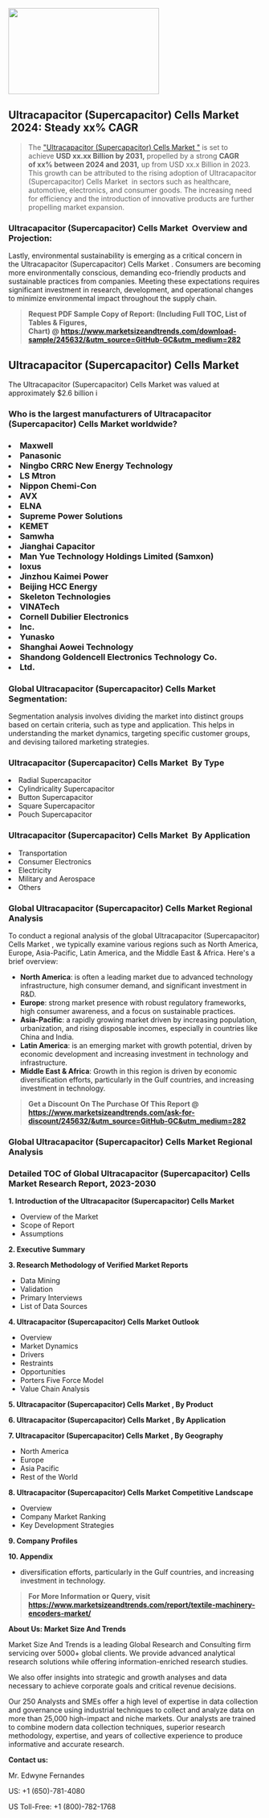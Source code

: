<p><img class="alignnone size-medium wp-image-20088" src="https://ffe5etoiles.com/wp-content/uploads/2024/12/MST1-300x171.png" alt="" width="300" height="171" /></p><h2 id="ember46" class="ember-view reader-text-block__heading-2">Ultracapacitor (Supercapacitor) Cells Market &nbsp;2024: Steady&nbsp;xx% CAGR</h2><blockquote id="ember47" class="ember-view reader-text-block__blockquote">The&nbsp;<a class="app-aware-link " href="https://www.marketsizeandtrends.com/download-sample/245632/&utm_source=GitHub-GC&utm_medium=282" target="_blank" data-test-app-aware-link="">"Ultracapacitor (Supercapacitor) Cells Market "</a>&nbsp;is set to achieve&nbsp;<strong>USD&nbsp;xx.xx&nbsp;Billion by 2031,</strong>&nbsp;propelled by a strong&nbsp;<strong>CAGR of&nbsp;xx% between 2024 and 2031,</strong>&nbsp;up from USD xx.x Billion in 2023. This growth can be attributed to the rising adoption of&nbsp;Ultracapacitor (Supercapacitor) Cells Market &nbsp;in sectors such as healthcare, automotive, electronics, and consumer goods. The increasing need for efficiency and the introduction of innovative products are further propelling market expansion.</blockquote><h3 id="ember48" class="ember-view reader-text-block__heading-3">Ultracapacitor (Supercapacitor) Cells Market &nbsp;Overview and Projection:</h3><p id="ember49" class="ember-view reader-text-block__paragraph">Lastly, environmental sustainability is emerging as a critical concern in the&nbsp;Ultracapacitor (Supercapacitor) Cells Market . Consumers are becoming more environmentally conscious, demanding eco-friendly products and sustainable practices from companies. Meeting these expectations requires significant investment in research, development, and operational changes to minimize environmental impact throughout the supply chain.</p><blockquote id="ember50" class="ember-view reader-text-block__blockquote"><strong>Request PDF Sample Copy of Report: (Including Full TOC, List of Tables &amp; Figures, Chart)&nbsp;@&nbsp;<strong><a href="https://www.marketsizeandtrends.com/download-sample/245632/&utm_source=GitHub-GC&utm_medium=282" target="_blank">https://www.marketsizeandtrends.com/download-sample/245632/&utm_source=GitHub-GC&utm_medium=282</a></strong></strong></blockquote><h3 class=""><h2>Ultracapacitor (Supercapacitor) Cells Market</h2><p>The Ultracapacitor (Supercapacitor) Cells Market was valued at approximately $2.6 billion i</h3><h3 id="" class="">Who is the largest manufacturers of&nbsp;Ultracapacitor (Supercapacitor) Cells Market worldwide?</h3><h3 class=""></Li><Li>Maxwell</Li><Li> Panasonic</Li><Li> Ningbo CRRC New Energy Technology</Li><Li> LS Mtron</Li><Li> Nippon Chemi-Con</Li><Li> AVX</Li><Li> ELNA</Li><Li> Supreme Power Solutions</Li><Li> KEMET</Li><Li> Samwha</Li><Li> Jianghai Capacitor</Li><Li> Man Yue Technology Holdings Limited (Samxon)</Li><Li> Ioxus</Li><Li> Jinzhou Kaimei Power</Li><Li> Beijing HCC Energy</Li><Li> Skeleton Technologies</Li><Li> VINATech</Li><Li> Cornell Dubilier Electronics</Li><Li> Inc.</Li><Li> Yunasko</Li><Li> Shanghai Aowei Technology</Li><Li> Shandong Goldencell Electronics Technology Co.</Li><Li> Ltd.</h3><h3 id="ember53" class="ember-view reader-text-block__heading-3">Global&nbsp;Ultracapacitor (Supercapacitor) Cells Market Segmentation:</h3><p id="ember54" class="ember-view reader-text-block__paragraph">Segmentation analysis involves dividing the market into distinct groups based on certain criteria, such as type and application. This helps in understanding the market dynamics, targeting specific customer groups, and devising tailored marketing strategies.</p><h3 id="" class="">Ultracapacitor (Supercapacitor) Cells Market &nbsp;By Type</h3><p></Li><Li>Radial Supercapacitor</Li><Li> Cylindricality Supercapacitor</Li><Li> Button Supercapacitor</Li><Li> Square Supercapacitor</Li><Li> Pouch Supercapacitor</p><h3 id="" class="">Ultracapacitor (Supercapacitor) Cells Market &nbsp;By Application</h3><p class=""></Li><Li>Transportation</Li><Li> Consumer Electronics</Li><Li> Electricity</Li><Li> Military and Aerospace</Li><Li> Others</p><h3 id="ember62" class="ember-view reader-text-block__heading-3">Global Ultracapacitor (Supercapacitor) Cells Market Regional Analysis</h3><p id="ember63" class="ember-view reader-text-block__paragraph">To conduct a regional analysis of the global Ultracapacitor (Supercapacitor) Cells Market , we typically examine various regions such as North America, Europe, Asia-Pacific, Latin America, and the Middle East &amp; Africa. Here's a brief overview:</p><ul><li><strong>North America</strong>: is often a leading market due to advanced technology infrastructure, high consumer demand, and significant investment in R&amp;D.</li><li><strong>Europe</strong>: strong market presence with robust regulatory frameworks, high consumer awareness, and a focus on sustainable practices.</li><li><strong>Asia-Pacific</strong>: a rapidly growing market driven by increasing population, urbanization, and rising disposable incomes, especially in countries like China and India.</li><li><strong>Latin America</strong>: is an emerging market with growth potential, driven by economic development and increasing investment in technology and infrastructure.</li><li><strong>Middle East &amp; Africa</strong>: Growth in this region is driven by economic diversification efforts, particularly in the Gulf countries, and increasing investment in technology.</li></ul><blockquote id="ember61" class="ember-view reader-text-block__blockquote"><strong>Get a Discount On The Purchase Of This Report @ <strong><a href="https://html-cleaner.com/" target="">https://www.marketsizeandtrends.com/ask-for-discount/245632/&utm_source=GitHub-GC&utm_medium=282</a></strong></strong></blockquote><h3 id="ember62" class="ember-view reader-text-block__heading-3">Global Ultracapacitor (Supercapacitor) Cells Market Regional Analysis</h3><h3 id="" class="">Detailed TOC of Global Ultracapacitor (Supercapacitor) Cells Market Research Report, 2023-2030</h3><p id="" class=""><strong>1. Introduction of the Ultracapacitor (Supercapacitor) Cells Market </strong></p><ul><li>Overview of the Market</li><li>Scope of Report</li><li>Assumptions</li></ul><p id="" class=""><strong>2. Executive Summary</strong></p><p id="" class=""><strong>3. Research Methodology of Verified Market Reports</strong></p><ul><li>Data Mining</li><li>Validation</li><li>Primary Interviews</li><li>List of Data Sources</li></ul><p id="" class=""><strong>4. Ultracapacitor (Supercapacitor) Cells Market Outlook</strong></p><ul><li>Overview</li><li>Market Dynamics</li><li>Drivers</li><li>Restraints</li><li>Opportunities</li><li>Porters Five Force Model</li><li>Value Chain Analysis</li></ul><p id="" class=""><strong>5. Ultracapacitor (Supercapacitor) Cells Market , By Product</strong></p><p id="" class=""><strong>6. Ultracapacitor (Supercapacitor) Cells Market , By Application</strong></p><p id="" class=""><strong>7. Ultracapacitor (Supercapacitor) Cells Market , By Geography</strong></p><ul><li>North America</li><li>Europe</li><li>Asia Pacific</li><li>Rest of the World</li></ul><p id="" class=""><strong>8. Ultracapacitor (Supercapacitor) Cells Market Competitive Landscape</strong></p><ul><li>Overview</li><li>Company Market Ranking</li><li>Key Development Strategies</li></ul><p id="" class=""><strong>9. Company Profiles</strong></p><p id="" class=""><strong>10. Appendix</strong></p><ul><li>diversification efforts, particularly in the Gulf countries, and increasing investment in technology.</li></ul><blockquote id="ember65" class="ember-view reader-text-block__blockquote"><strong>For More Information or Query, visit <strong><strong><a href="https://html-cleaner.com/" target="">https://www.marketsizeandtrends.com/report/textile-machinery-encoders-market/</a></strong></strong></strong></blockquote><p id="" class=""><strong>About Us: Market Size And Trends</strong></p><p id="" class="">Market Size And Trends is a leading Global Research and Consulting firm servicing over 5000+ global clients. We provide advanced analytical research solutions while offering information-enriched research studies.</p><p id="" class="">We also offer insights into strategic and growth analyses and data necessary to achieve corporate goals and critical revenue decisions.</p><p id="" class="">Our 250 Analysts and SMEs offer a high level of expertise in data collection and governance using industrial techniques to collect and analyze data on more than 25,000 high-impact and niche markets. Our analysts are trained to combine modern data collection techniques, superior research methodology, expertise, and years of collective experience to produce informative and accurate research.</p><p id="" class=""><strong>Contact us:</strong></p><p id="" class="">Mr. Edwyne Fernandes</p><p id="" class="">US: +1 (650)-781-4080</p><p id="" class="">US Toll-Free: +1 (800)-782-1768</p>
